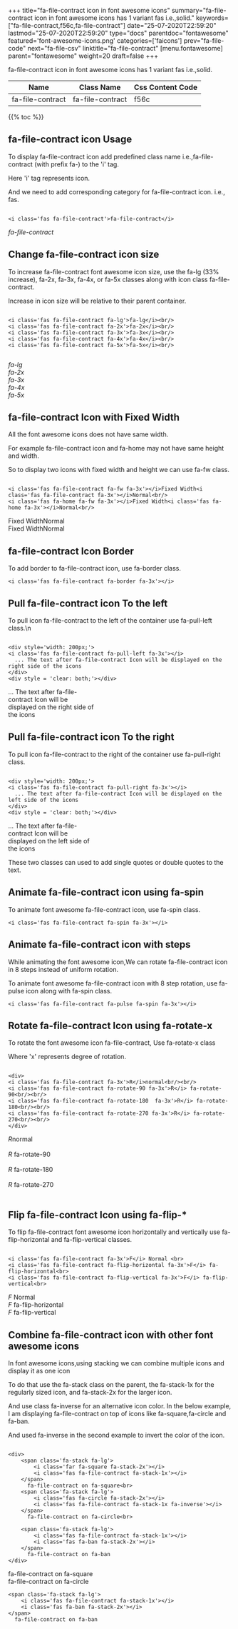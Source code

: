 +++
title="fa-file-contract icon in font awesome icons"
summary="fa-file-contract icon in font awesome icons has 1 variant fas i.e.,solid."
keywords=["fa-file-contract,f56c,fa-file-contract"]
date="25-07-2020T22:59:20"
lastmod="25-07-2020T22:59:20"
type="docs"
parentdoc="fontawesome"
featured='font-awesome-icons.png'
categories=['faicons']
prev="fa-file-code"
next="fa-file-csv"
linktitle="fa-file-contract"
[menu.fontawesome]
parent="fontawesome"
weight=20
draft=false
+++


fa-file-contract icon in font awesome icons has 1 variant fas i.e.,solid.

<div class='table-responsive'><table class='table'><thead><tr><th>Name</th><th>Class Name</th><th>Css Content Code</th></tr></thead><tbody><tr><td>fa-file-contract</td><td>fa-file-contract</td><td>f56c</td></tr></tbody></table></div>


{{% toc %}}


## fa-file-contract icon Usage

To display fa-file-contract icon add predefined class name i.e.,fa-file-contract (with prefix fa-) to the 'i' tag.

Here 'i' tag represents icon.

And we need to add corresponding category for fa-file-contract icon. i.e., fas.


```

<i class='fas fa-file-contract'>fa-file-contract</i>
```

<i class='fas fa-file-contract'>fa-file-contract</i>




## Change fa-file-contract icon size
To increase fa-file-contract font awesome icon size, use the fa-lg (33% increase), fa-2x, fa-3x, fa-4x, or fa-5x classes along with icon class fa-file-contract.

Increase in icon size will be relative to their parent container. 

```

<i class='fas fa-file-contract fa-lg'>fa-lg</i><br/>
<i class='fas fa-file-contract fa-2x'>fa-2x</i><br/>
<i class='fas fa-file-contract fa-3x'>fa-3x</i><br/>
<i class='fas fa-file-contract fa-4x'>fa-4x</i><br/>
<i class='fas fa-file-contract fa-5x'>fa-5x</i><br/>
            
```

<i class='fas fa-file-contract fa-lg'>fa-lg</i><br/>
<i class='fas fa-file-contract fa-2x'>fa-2x</i><br/>
<i class='fas fa-file-contract fa-3x'>fa-3x</i><br/>
<i class='fas fa-file-contract fa-4x'>fa-4x</i><br/>
<i class='fas fa-file-contract fa-5x'>fa-5x</i><br/>
            



## fa-file-contract Icon with Fixed Width 

All the font awesome icons does not have same width.

For example fa-file-contract icon and fa-home may not have same height and width.

So to display two icons with fixed width and height we can use fa-fw class.


```

<i class='fas fa-file-contract fa-fw fa-3x'></i>Fixed Width<i class='fas fa-file-contract fa-3x'></i>Normal<br/>
<i class='fas fa-home fa-fw fa-3x'></i>Fixed Width<i class='fas fa-home fa-3x'></i>Normal<br/>
```

<i class='fas fa-file-contract fa-fw fa-3x'></i>Fixed Width<i class='fas fa-file-contract fa-3x'></i>Normal<br/>
<i class='fas fa-home fa-fw fa-3x'></i>Fixed Width<i class='fas fa-home fa-3x'></i>Normal<br/>



## fa-file-contract Icon Border 

To add border to fa-file-contract icon, use fa-border class.


```
<i class='fas fa-file-contract fa-border fa-3x'></i>

```
<i class='fas fa-file-contract fa-border fa-3x'></i>





## Pull fa-file-contract icon To the left

To pull icon fa-file-contract to the left of the container use fa-pull-left class.\n

```

<div style='width: 200px;'>
<i class='fas fa-file-contract fa-pull-left fa-3x'></i>
  ... The text after fa-file-contract Icon will be displayed on the right side of the icons
</div>
<div style = 'clear: both;'></div>
```

<div style='width: 200px;'>
<i class='fas fa-file-contract fa-pull-left fa-3x'></i>
  ... The text after fa-file-contract Icon will be displayed on the right side of the icons
</div>
<div style = 'clear: both;'></div>




## Pull fa-file-contract icon To the right
To pull icon fa-file-contract to the right of the container use fa-pull-right class.

```

<div style='width: 200px;'>
<i class='fas fa-file-contract fa-pull-right fa-3x'></i>
  ... The text after fa-file-contract Icon will be displayed on the left side of the icons
</div>
<div style = 'clear: both;'></div>
```

<div style='width: 200px;'>
<i class='fas fa-file-contract fa-pull-right fa-3x'></i>
  ... The text after fa-file-contract Icon will be displayed on the left side of the icons
</div>
<div style = 'clear: both;'></div>

These two classes can used to add single quotes or double quotes to the text.


## Animate fa-file-contract icon using fa-spin
To animate font awesome fa-file-contract icon, use fa-spin class.

```
<i class='fas fa-file-contract fa-spin fa-3x'></i>
```
<i class='fas fa-file-contract fa-spin fa-3x'></i>




## Animate fa-file-contract icon with steps
While animating the font awesome icon,We can rotate fa-file-contract icon in 8 steps instead of uniform rotation.

To animate font awesome fa-file-contract icon with 8 step rotation, use fa-pulse icon along with fa-spin class.


```
<i class='fas fa-file-contract fa-pulse fa-spin fa-3x'></i>

```
<i class='fas fa-file-contract fa-pulse fa-spin fa-3x'></i>





## Rotate fa-file-contract Icon using fa-rotate-x
To rotate the font awesome icon fa-file-contract, Use fa-rotate-x class

Where 'x' represents degree of rotation.


```

<div>
<i class='fas fa-file-contract fa-3x'>R</i>normal<br/><br/>
<i class='fas fa-file-contract fa-rotate-90 fa-3x'>R</i> fa-rotate-90<br/><br/> 
<i class='fas fa-file-contract fa-rotate-180  fa-3x'>R</i> fa-rotate-180<br/><br/> 
<i class='fas fa-file-contract fa-rotate-270 fa-3x'>R</i> fa-rotate-270<br/><br/>
</div>
```

<div>
<i class='fas fa-file-contract fa-3x'>R</i>normal<br/><br/>
<i class='fas fa-file-contract fa-rotate-90 fa-3x'>R</i> fa-rotate-90<br/><br/> 
<i class='fas fa-file-contract fa-rotate-180  fa-3x'>R</i> fa-rotate-180<br/><br/> 
<i class='fas fa-file-contract fa-rotate-270 fa-3x'>R</i> fa-rotate-270<br/><br/>
</div>




## Flip fa-file-contract Icon using fa-flip-*
To flip fa-file-contract font awesome icon horizontally and vertically use fa-flip-horizontal and fa-flip-vertical classes. 

```

<i class='fas fa-file-contract fa-3x'>F</i> Normal <br>
<i class='fas fa-file-contract fa-flip-horizontal fa-3x'>F</i> fa-flip-horizontal<br>
<i class='fas fa-file-contract fa-flip-vertical fa-3x'>F</i> fa-flip-vertical<br>
```

<i class='fas fa-file-contract fa-3x'>F</i> Normal <br>
<i class='fas fa-file-contract fa-flip-horizontal fa-3x'>F</i> fa-flip-horizontal<br>
<i class='fas fa-file-contract fa-flip-vertical fa-3x'>F</i> fa-flip-vertical<br>




## Combine fa-file-contract icon with other font awesome icons
In font awesome icons,using stacking we can combine multiple icons and display it as one icon 

To do that use the fa-stack class on the parent, the fa-stack-1x for the regularly sized icon, and fa-stack-2x for the larger icon.

And use class fa-inverse for an alternative icon color. 
In the below example, I am displaying fa-file-contract on top of icons like fa-square,fa-circle and fa-ban.

And used fa-inverse in the second example to invert the color of the icon.

```

<div>
    <span class='fa-stack fa-lg'>
        <i class='far fa-square fa-stack-2x'></i>
        <i class='fas fa-file-contract fa-stack-1x'></i>
    </span>
      fa-file-contract on fa-square<br>
    <span class='fa-stack fa-lg'>
        <i class='fas fa-circle fa-stack-2x'></i>
        <i class='fas fa-file-contract fa-stack-1x fa-inverse'></i>
    </span>
      fa-file-contract on fa-circle<br>

    <span class='fa-stack fa-lg'>
        <i class='fas fa-file-contract fa-stack-1x'></i>
        <i class='fas fa-ban fa-stack-2x'></i>
    </span>
      fa-file-contract on fa-ban
</div>
```

<div>
    <span class='fa-stack fa-lg'>
        <i class='far fa-square fa-stack-2x'></i>
        <i class='fas fa-file-contract fa-stack-1x'></i>
    </span>
      fa-file-contract on fa-square<br>
    <span class='fa-stack fa-lg'>
        <i class='fas fa-circle fa-stack-2x'></i>
        <i class='fas fa-file-contract fa-stack-1x fa-inverse'></i>
    </span>
      fa-file-contract on fa-circle<br>

    <span class='fa-stack fa-lg'>
        <i class='fas fa-file-contract fa-stack-1x'></i>
        <i class='fas fa-ban fa-stack-2x'></i>
    </span>
      fa-file-contract on fa-ban
</div>






